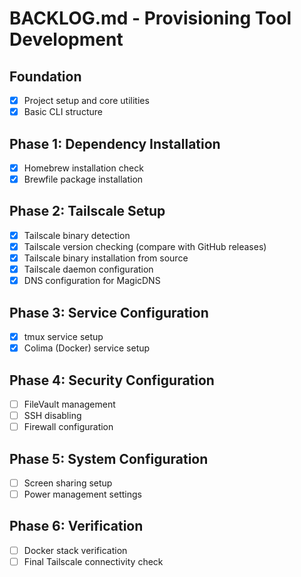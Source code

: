 # BACKLOG.md - Provisioning Tool Development

## Foundation
- [x] Project setup and core utilities
- [x] Basic CLI structure

## Phase 1: Dependency Installation
- [x] Homebrew installation check
- [x] Brewfile package installation

## Phase 2: Tailscale Setup
- [x] Tailscale binary detection
- [x] Tailscale version checking (compare with GitHub releases)
- [x] Tailscale binary installation from source
- [x] Tailscale daemon configuration
- [x] DNS configuration for MagicDNS

## Phase 3: Service Configuration
- [x] tmux service setup
- [x] Colima (Docker) service setup

## Phase 4: Security Configuration
- [ ] FileVault management
- [ ] SSH disabling
- [ ] Firewall configuration

## Phase 5: System Configuration
- [ ] Screen sharing setup
- [ ] Power management settings

## Phase 6: Verification
- [ ] Docker stack verification
- [ ] Final Tailscale connectivity check